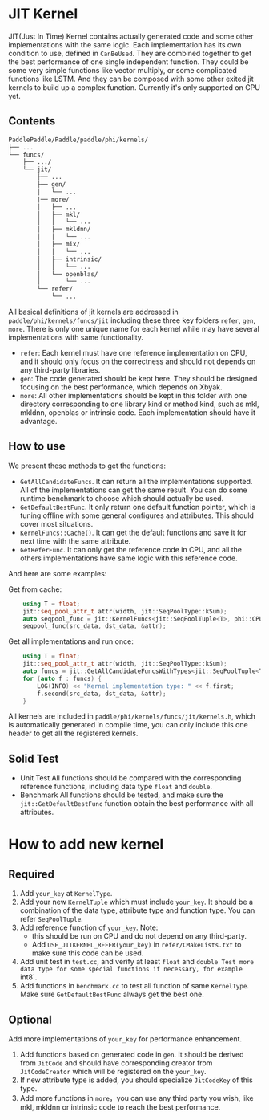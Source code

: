 # JIT Kernel

JIT(Just In Time) Kernel contains actually generated code and some other implementations with the same logic.
Each implementation has its own condition to use, defined in `CanBeUsed`.
They are combined together to get the best performance of one single independent function.
They could be some very simple functions like vector multiply, or some complicated functions like LSTM.
And they can be composed with some other exited jit kernels to build up a complex function.
Currently it's only supported on CPU yet.

## Contents

```txt
PaddlePaddle/Paddle/paddle/phi/kernels/
├── ...
└── funcs/
    ├── .../
    └── jit/
        ├── ...
        ├── gen/
        │   └── ...
        |── more/
        │   ├── ...
        │   ├── mkl/
        │   │   └── ...
        │   ├── mkldnn/
        │   │   └── ...
        │   ├── mix/
        │   │   └── ...
        │   ├── intrinsic/
        │   │   └── ...
        │   └── openblas/
        │       └── ...
        └── refer/
            └── ...
```

All basical definitions of jit kernels are addressed in `paddle/phi/kernels/funcs/jit` including these three key folders `refer`, `gen`, `more`. There is only one unique name for each kernel while may have several implementations with same functionality.

- `refer`: Each kernel must have one reference implementation on CPU, and it should only focus on the correctness and should not depends on any third-party libraries.
- `gen`: The code generated should be kept here. They should be designed focusing on the best performance, which depends on Xbyak.
- `more`: All other implementations should be kept in this folder with one directory corresponding to one library kind or method kind, such as mkl, mkldnn, openblas or intrinsic code. Each implementation should have it advantage.

## How to use

We present these methods to get the functions:
- `GetAllCandidateFuncs`. It can return all the implementations supported. All of the implementations can get the same result. You can do some runtime benchmark to choose which should actually be used.
- `GetDefaultBestFunc`. It only return one default function pointer, which is tuning offline with some general configures and attributes. This should cover most situations.
- `KernelFuncs::Cache()`. It can get the default functions and save it for next time with the same attribute.
- `GetReferFunc`. It can only get the reference code in CPU, and all the others implementations have same logic with this reference code.

And here are some examples:

Get from cache:

```cpp
    using T = float;
    jit::seq_pool_attr_t attr(width, jit::SeqPoolType::kSum);
    auto seqpool_func = jit::KernelFuncs<jit::SeqPoolTuple<T>, phi::CPUPlace>::Cache().At(attr);
    seqpool_func(src_data, dst_data, &attr);
```

Get all implementations and run once:

```cpp
    using T = float;
    jit::seq_pool_attr_t attr(width, jit::SeqPoolType::kSum);
    auto funcs = jit::GetAllCandidateFuncsWithTypes<jit::SeqPoolTuple<T>, phi::CPUPlace>(attr);
    for (auto f : funcs) {
        LOG(INFO) << "Kernel implementation type: " << f.first;
        f.second(src_data, dst_data, &attr);
    }
```

All kernels are included in `paddle/phi/kernels/funcs/jit/kernels.h`, which is automatically generated in compile time, you can only include this one header to get all the registered kernels.

## Solid Test

- Unit Test
    All functions should be compared with the corresponding reference functions, including data type `float` and `double`.
- Benchmark
    All functions should be tested, and make sure the `jit::GetDefaultBestFunc` function obtain the best performance with all attributes.

# How to add new kernel

## Required

1. Add `your_key` at `KernelType`.
2. Add your new `KernelTuple` which must include `your_key`. It should be a combination of the data type, attribute type and function type. You can refer `SeqPoolTuple`.
3. Add reference function of `your_key`.
Note:
    - this should be run on CPU and do not depend on any third-party.
    - Add `USE_JITKERNEL_REFER(your_key)` in `refer/CMakeLists.txt` to make sure this code can be used.
4. Add unit test in `test.cc`, and verify at least `float` and `double
Test more data type for some special functions if necessary, for example `int8`.
5. Add functions in `benchmark.cc` to test all function of same `KernelType`. Make sure `GetDefaultBestFunc` always get the best one.

## Optional

Add more implementations of `your_key` for performance enhancement.

1. Add functions based on generated code in `gen`. It should be derived from `JitCode` and should have corresponding creator from `JitCodeCreator` which will be registered on the `your_key`.
2. If new attribute type is added, you should specialize `JitCodeKey` of this type.
3. Add more functions in `more`，you can use any third party you wish, like mkl, mkldnn or intrinsic code to reach the best performance.
